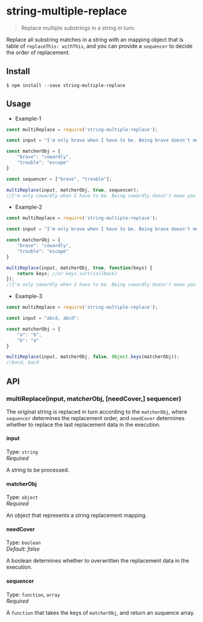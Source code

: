 

# string-multiple-replace
> Replace multiple substrings in a string in turn.


Replace all substring matches in a string with an mapping object that is table of `replaceThis: withThis`, and you can provide a `sequencer` to decide the order of replacement.

## Install
```
$ npm install --save string-multiple-replace
```

## Usage
- Example-1
```js
const multiReplace = require('string-multiple-replace');

const input = "I'm only brave when I have to be. Being brave doesn't mean you go looking for trouble.";

const matcherObj = {
    "brave": "cowardly",
    "trouble": "escape"
}

const sequencer = ["brave", "trouble"];

multiReplace(input, matcherObj, true, sequencer);
//I'm only cowardly when I have to be. Being cowardly doesn't mean you go looking for escape.

```

- Example-2
```js
const multiReplace = require('string-multiple-replace');

const input = "I'm only brave when I have to be. Being brave doesn't mean you go looking for trouble.";

const matcherObj = {
    "brave": "cowardly",
    "trouble": "escape"
}

multiReplace(input, matcherObj, true, function(keys) {
    return keys; //or keys.sort(callback)
});
//I'm only cowardly when I have to be. Being cowardly doesn't mean you go looking for escape.

```

- Example-3
```js
const multiReplace = require('string-multiple-replace');

const input = "abcd, abcd";

const matcherObj = {
    "a": "b",
    "b": "a"
}

multiReplace(input, matcherObj, false, Object.keys(matcherObj));
//bacd, bacd

```

## API

### multiReplace(input, matcherObj, [needCover,] sequencer)

The original string is replaced in turn according to the `matcherObj`, where `sequencer` determines the replacement order, and `needCover` determines whether to replace the last replacement data in the execution.

#### input

Type: `string`   
*Required*

A string to be processed.

#### matcherObj
Type: `object`  
*Required*

An object that represents a string replacement mapping.

#### needCover
Type: `boolean`  
*Default: false*

A boolean determines whether to overwritten the replacement data in the execution.

#### sequencer

Type: `function`, `array`  
*Required*

A `function` that takes the keys of `matcherObj`, and return an suquence array.

